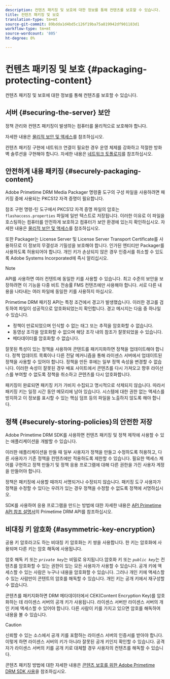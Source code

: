 ```yaml
---
description: 컨텐츠 패키징 및 보호에 대한 정보를 통해 컨텐츠를 보호할 수 있습니다.
title: 컨텐츠 패키징 및 보호
translation-type: tm+mt
source-git-commit: 89bdda1d4bd5c126f19ba75a819942df901183d1
workflow-type: tm+mt
source-wordcount: '805'
ht-degree: 0%

---
```



# 컨텐츠 패키징 및 보호 {#packaging-protecting-content}

컨텐츠 패키징 및 보호에 대한 정보를 통해 컨텐츠를 보호할 수 있습니다.

## 서버 {#securing-the-server} 보안

정책 관리와 컨텐츠 패키징이 발생하는 컴퓨터를 물리적으로 보호해야 합니다.

자세한 내용은 [물리적 보안 및 액세스](../../secure-deployment-guidelines/physical-sec-and-access.md)를 참조하십시오.

컨텐츠 패키징 구현에 네트워크 연결이 필요한 경우 운영 체제를 강화하고 적절한 방화벽 솔루션을 구현해야 합니다. 자세한 내용은 [네트워크 토폴로지](../../secure-deployment-guidelines/overview/network-topology.md)를 참조하십시오.

## 안전하게 내용 패키징 {#securely-packaging-content}

Adobe Primetime DRM Media Packager 명령줄 도구의 구성 파일을 사용하려면 패키징 중에 사용되는 PKCS12 자격 증명이 필요합니다.

참조 구현 명령-틴 도구에서 PKCS12 자격 증명 파일의 암호는 `flashaccess.properties` 파일에 일반 텍스트로 저장됩니다. 이러한 이유로 이 파일을 호스팅하는 컴퓨터를 안전하게 보호하고 컴퓨터가 보안 환경에 있는지 확인하십시오. 자세한 내용은 [물리적 보안 및 액세스](../../secure-deployment-guidelines/physical-sec-and-access.md)를 참조하십시오.

또한 Packager는 License Server 및 License Server Transport Certificate를 사용하므로 이 정보의 무결성과 기밀성을 보호해야 합니다. 인가된 엔티티만 Packager를 사용하도록 허용되어야 합니다. 개인 키가 손상되지 않은 경우 인증서를 취소할 수 있도록 Adobe Systems Incorporated에 즉시 알리십시오.

>[!NOTE]
>
>API를 사용하면 여러 컨텐트에 동일한 키를 사용할 수 있습니다. 최고 수준의 보안을 보장하려면 이 기능을 다중 비트 전송률 FMS 컨텐츠에만 사용해야 합니다. 서로 다른 내용을 나타내는 여러 파일에 동일한 키를 사용하지 마십시오.

Primetime DRM 패키징 API는 특정 조건에서 경고가 발생했습니다. 이러한 경고를 검토하여 파일이 성공적으로 암호화되었는지 확인합니다. 경고 메시지는 다음 중 하나일 수 있습니다.

* 정책이 만료되었으며 인식할 수 없는 태그 또는 추적을 암호화할 수 없습니다.
* 동영상 조각을 암호화할 수 없으며 해당 조각 내의 참조가 잘못되었을 수 있습니다.
* 메타데이터를 암호화할 수 없습니다.

잘못된 특성이 있는 정책을 사용하여 콘텐트를 패키지화하면 정책을 업데이트해야 합니다. 정책 업데이트 목록이나 다른 전달 메커니즘을 통해 라이센스 서버에서 업데이트된 정책을 사용할 수 있어야 합니다. 정책을 만든 후에는 일부 정책 속성을 변경할 수 없습니다. 이러한 속성이 잘못된 경우 배포 사이트에서 콘텐츠를 다시 가져오고 향후 라이선스를 부여할 수 없도록 정책을 취소하고 콘텐츠를 다시 암호화합니다.

패키징이 완료되면 패키징 키가 가비지 수집되고 명시적으로 삭제되지 않습니다. 따라서 패키징 키는 일정 시간 동안 메모리에 남아 있습니다. 시스템에 대한 권한 없는 액세스를 방지하고 이 정보를 표시할 수 있는 핵심 덤프 등의 파일을 노출하지 않도록 해야 합니다.

## 정책 {#securely-storing-policies}의 안전한 저장

Adobe Primetime DRM SDK를 사용하면 컨텐츠 패키징 및 정책 제작에 사용할 수 있는 애플리케이션을 개발할 수 있습니다.

이러한 애플리케이션을 만들 때 일부 사용자가 정책을 만들고 수정하도록 허용하고, 다른 사용자가 기존 정책을 컨텐츠에만 적용하도록 제한할 수 있습니다. 필요한 액세스 제어를 구현하고 정책 만들기 및 정책 응용 프로그램에 대해 다른 권한을 가진 사용자 계정을 만들어야 합니다.

정책은 패키징에 사용할 때까지 서명되거나 수정되지 않습니다. 패키징 도구 사용자가 정책을 수정할 수 있다는 우려가 있는 경우 정책을 수정할 수 없도록 정책에 서명하십시오.

SDK를 사용하여 응용 프로그램을 만드는 방법에 대한 자세한 내용은 [API Primetime API 참조 설명서](https://help.adobe.com/en_US/primetime/api/index.html#api-Adobe_Primetime_API_References)의 Primetime DRM API를 참조하십시오.

## 비대칭 키 암호화 {#asymmetric-key-encryption}

공용 키 암호라고도 하는 비대칭 키 암호화는 키 쌍을 사용합니다. 한 키는 암호화에 사용되며 다른 키는 암호 해독에 사용됩니다.

암호 해독 키 또는 *`private key`*&#x200B;는 비밀로 유지됩니다.암호화 키 또는 *`public key`*&#x200B;는 컨텐츠를 암호화할 수 있는 권한이 있는 모든 사용자가 사용할 수 있습니다. 공개 키에 액세스할 수 있는 사람은 누구나 내용을 암호화할 수 있습니다. 그러나 개인 키에 액세스할 수 있는 사람만이 콘텐트의 암호를 해독할 수 있습니다. 개인 키는 공개 키에서 재구성할 수 없습니다.

콘텐츠를 패키지화하면 DRM 메타데이터에서 CEK(Content Encryption Key)를 암호화하는 데 라이센스 서버의 공개 키가 사용됩니다. 라이센스 서버만 라이센스 서버의 개인 키에 액세스할 수 있어야 합니다. 다른 사람이 키를 가지고 있으면 암호를 해독하여 내용을 볼 수 있습니다.

>[!CAUTION]
>
>신뢰할 수 있는 소스에서 공개 키를 포함하는 라이센스 서버의 인증서를 받아야 합니다. 이렇게 하면 라이센스 서버의 키가 아니라 잘못된 공개 키인지 확인할 수 있습니다. 공격자가 라이센스 서버의 키를 공개 키로 대체할 경우 사용자의 컨텐츠를 해독할 수 있습니다.

콘텐츠 패키징 방법에 대한 자세한 내용은 [콘텐츠 보호를 위한 Adobe Primetime DRM SDK 사용](https://helpx.adobe.com/content/dam/help/en/primetime/drm/drm_protecting_content.pdf)을 참조하십시오.